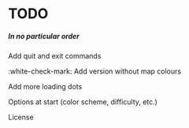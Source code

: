 # TODO

  ##### In no particular order
  
  Add quit and exit commands
  
  :white-check-mark: Add version without map colours

  Add more loading dots
  
  Options at start (color scheme, difficulty, etc.)
  
  License
  
  
